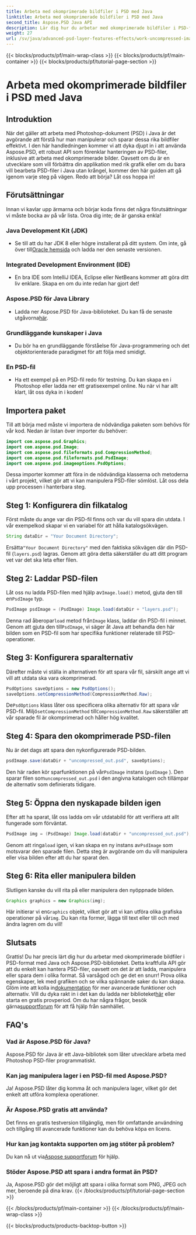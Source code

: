 ```yaml
---
title: Arbeta med okomprimerade bildfiler i PSD med Java
linktitle: Arbeta med okomprimerade bildfiler i PSD med Java
second_title: Aspose.PSD Java API
description: Lär dig hur du arbetar med okomprimerade bildfiler i PSD-format med Java och Aspose.PSD-biblioteket i denna omfattande steg-för-steg-handledning.
weight: 27
url: /sv/java/advanced-psd-layer-features-effects/work-uncompressed-image-files-psd/
---
```


{{< blocks/products/pf/main-wrap-class >}}
{{< blocks/products/pf/main-container >}}
{{< blocks/products/pf/tutorial-page-section >}}

# Arbeta med okomprimerade bildfiler i PSD med Java

## Introduktion
När det gäller att arbeta med Photoshop-dokument (PSD) i Java är det avgörande att förstå hur man manipulerar och sparar dessa rika bildfiler effektivt. I den här handledningen kommer vi att dyka djupt in i att använda Aspose.PSD, ett robust API som förenklar hanteringen av PSD-filer, inklusive att arbeta med okomprimerade bilder. Oavsett om du är en utvecklare som vill förbättra din applikation med rik grafik eller om du bara vill bearbeta PSD-filer i Java utan krångel, kommer den här guiden att gå igenom varje steg på vägen. Redo att börja? Låt oss hoppa in!
## Förutsättningar
Innan vi kavlar upp ärmarna och börjar koda finns det några förutsättningar vi måste bocka av på vår lista. Oroa dig inte; de är ganska enkla!
### Java Development Kit (JDK)
- Se till att du har JDK 8 eller högre installerat på ditt system. Om inte, gå över till[Oracle hemsida](https://www.oracle.com/java/technologies/javase-jdk11-downloads.html) och ladda ner den senaste versionen.
### Integrated Development Environment (IDE)
- En bra IDE som IntelliJ IDEA, Eclipse eller NetBeans kommer att göra ditt liv enklare. Skapa en om du inte redan har gjort det!
### Aspose.PSD för Java Library
-  Ladda ner Aspose.PSD för Java-biblioteket. Du kan få de senaste utgåvorna[här](https://releases.aspose.com/psd/java/). 
### Grundläggande kunskaper i Java 
- Du bör ha en grundläggande förståelse för Java-programmering och det objektorienterade paradigmet för att följa med smidigt.
### En PSD-fil
- Ha ett exempel på en PSD-fil redo för testning. Du kan skapa en i Photoshop eller ladda ner ett gratisexempel online. 
Nu när vi har allt klart, låt oss dyka in i koden!
## Importera paket
Till att börja med måste vi importera de nödvändiga paketen som behövs för vår kod. Nedan är listan över importer du behöver:
```java
import com.aspose.psd.Graphics;
import com.aspose.psd.Image;
import com.aspose.psd.fileformats.psd.CompressionMethod;
import com.aspose.psd.fileformats.psd.PsdImage;
import com.aspose.psd.imageoptions.PsdOptions;
```
Dessa importer kommer att föra in de nödvändiga klasserna och metoderna i vårt projekt, vilket gör att vi kan manipulera PSD-filer sömlöst. 
Låt oss dela upp processen i hanterbara steg. 
## Steg 1: Konfigurera din filkatalog
Först måste du ange var din PSD-fil finns och var du vill spara din utdata. I vår exempelkod skapar vi en variabel för att hålla katalogsökvägen.
```java
String dataDir = "Your Document Directory";
```
 Ersätta`"Your Document Directory"` med den faktiska sökvägen där din PSD-fil (`layers.psd`) lagras. Genom att göra detta säkerställer du att ditt program vet var det ska leta efter filen.
## Steg 2: Laddar PSD-filen
 Låt oss nu ladda PSD-filen med hjälp av`Image.load()` metod, gjuta den till en`PsdImage` typ.
```java
PsdImage psdImage = (PsdImage) Image.load(dataDir + "layers.psd");
```
 Denna rad åberopar`load` metod från`Image` klass, laddar din PSD-fil i minnet. Genom att gjuta den till`PsdImage`, vi säger åt Java att behandla den här bilden som en PSD-fil som har specifika funktioner relaterade till PSD-operationer.
## Steg 3: Konfigurera sparalternativ
Därefter måste vi ställa in alternativen för att spara vår fil, särskilt ange att vi vill att utdata ska vara okomprimerad.
```java
PsdOptions saveOptions = new PsdOptions();
saveOptions.setCompressionMethod(CompressionMethod.Raw);
```
 De`PsdOptions` klass låter oss specificera olika alternativ för att spara vår PSD-fil. Miljö`setCompressionMethod` till`CompressionMethod.Raw` säkerställer att vår sparade fil är okomprimerad och håller hög kvalitet.
## Steg 4: Spara den okomprimerade PSD-filen
Nu är det dags att spara den nykonfigurerade PSD-bilden.
```java
psdImage.save(dataDir + "uncompressed_out.psd", saveOptions);
```
 Den här raden kör sparfunktionen på vår`PsdImage` instans (`psdImage` ). Den sparar filen som`uncompressed_out.psd` i den angivna katalogen och tillämpar de alternativ som definierats tidigare.
## Steg 5: Öppna den nyskapade bilden igen
Efter att ha sparat, låt oss ladda om vår utdatabild för att verifiera att allt fungerade som förväntat.
```java
PsdImage img = (PsdImage) Image.load(dataDir + "uncompressed_out.psd");
```
 Genom att ringa`load` igen, vi kan skapa en ny instans av`PsdImage` som motsvarar den sparade filen. Detta steg är avgörande om du vill manipulera eller visa bilden efter att du har sparat den.
## Steg 6: Rita eller manipulera bilden
Slutligen kanske du vill rita på eller manipulera den nyöppnade bilden.
```java
Graphics graphics = new Graphics(img);
```
 Här initierar vi en`Graphics` objekt, vilket gör att vi kan utföra olika grafiska operationer på vår`img`. Du kan rita former, lägga till text eller till och med ändra lagren om du vill!
## Slutsats
Grattis! Du har precis lärt dig hur du arbetar med okomprimerade bildfiler i PSD-format med Java och Aspose.PSD-biblioteket. Detta kraftfulla API gör att du enkelt kan hantera PSD-filer, oavsett om det är att ladda, manipulera eller spara dem i olika format. Så varsågod och ge det en snurr! Prova olika egenskaper, lek med grafiken och se vilka spännande saker du kan skapa.
 Glöm inte att kolla in[dokumentation](https://reference.aspose.com/psd/java/) för mer avancerade funktioner och alternativ. Vill du dyka rakt in i det kan du ladda ner biblioteket[här](https://releases.aspose.com/psd/java/) eller starta en gratis provperiod. Om du har några frågor, besök gärna[supportforum](https://forum.aspose.com/c/psd/34) för att få hjälp från samhället.
## FAQ's
### Vad är Aspose.PSD för Java?
Aspose.PSD för Java är ett Java-bibliotek som låter utvecklare arbeta med Photoshop PSD-filer programmatiskt.
### Kan jag manipulera lager i en PSD-fil med Aspose.PSD?
Ja! Aspose.PSD låter dig komma åt och manipulera lager, vilket gör det enkelt att utföra komplexa operationer.
### Är Aspose.PSD gratis att använda?
Det finns en gratis testversion tillgänglig, men för omfattande användning och tillgång till avancerade funktioner kan du behöva köpa en licens.
### Hur kan jag kontakta supporten om jag stöter på problem?
 Du kan nå ut via[Aspose supportforum](https://forum.aspose.com/c/psd/34) för hjälp.
### Stöder Aspose.PSD att spara i andra format än PSD?
Ja, Aspose.PSD gör det möjligt att spara i olika format som PNG, JPEG och mer, beroende på dina krav.
{{< /blocks/products/pf/tutorial-page-section >}}

{{< /blocks/products/pf/main-container >}}
{{< /blocks/products/pf/main-wrap-class >}}

{{< blocks/products/products-backtop-button >}}
